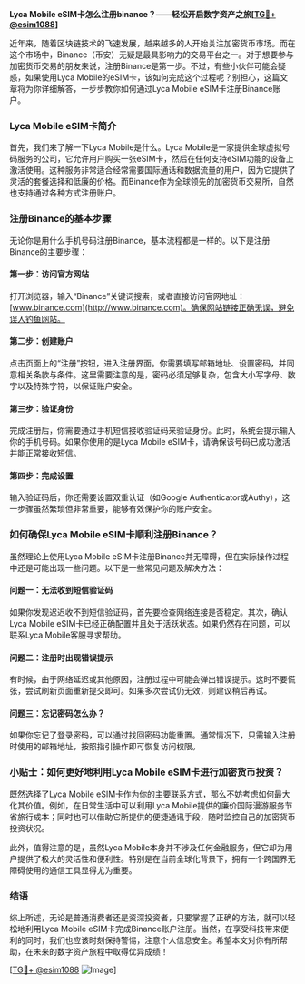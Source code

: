 **Lyca Mobile eSIM卡怎么注册binance？——轻松开启数字资产之旅[[TG💪+ @esim1088](https://t.me/s/esim1088)]**

近年来，随着区块链技术的飞速发展，越来越多的人开始关注加密货币市场。而在这个市场中，Binance（币安）无疑是最具影响力的交易平台之一。对于想要参与加密货币交易的朋友来说，注册Binance是第一步。不过，有些小伙伴可能会疑惑，如果使用Lyca Mobile的eSIM卡，该如何完成这个过程呢？别担心，这篇文章将为你详细解答，一步步教你如何通过Lyca Mobile eSIM卡注册Binance账户。

### Lyca Mobile eSIM卡简介

首先，我们来了解一下Lyca Mobile是什么。Lyca Mobile是一家提供全球虚拟号码服务的公司，它允许用户购买一张eSIM卡，然后在任何支持eSIM功能的设备上激活使用。这种服务非常适合经常需要国际通话和数据流量的用户，因为它提供了灵活的套餐选择和低廉的价格。而Binance作为全球领先的加密货币交易所，自然也支持通过各种方式注册账户。

### 注册Binance的基本步骤

无论你是用什么手机号码注册Binance，基本流程都是一样的。以下是注册Binance的主要步骤：

#### 第一步：访问官方网站
打开浏览器，输入“Binance”关键词搜索，或者直接访问官网地址：[www.binance.com](http://www.binance.com)。确保网站链接正确无误，避免误入钓鱼网站。

#### 第二步：创建账户
点击页面上的“注册”按钮，进入注册界面。你需要填写邮箱地址、设置密码，并同意相关条款与条件。这里需要注意的是，密码必须足够复杂，包含大小写字母、数字以及特殊字符，以保证账户安全。

#### 第三步：验证身份
完成注册后，你需要通过手机短信接收验证码来验证身份。此时，系统会提示输入你的手机号码。如果你使用的是Lyca Mobile eSIM卡，请确保该号码已成功激活并能正常接收短信。

#### 第四步：完成设置
输入验证码后，你还需要设置双重认证（如Google Authenticator或Authy），这一步骤虽然繁琐但非常重要，能够有效保护你的账户安全。

### 如何确保Lyca Mobile eSIM卡顺利注册Binance？

虽然理论上使用Lyca Mobile eSIM卡注册Binance并无障碍，但在实际操作过程中还是可能出现一些问题。以下是一些常见问题及解决方法：

#### 问题一：无法收到短信验证码
如果你发现迟迟收不到短信验证码，首先要检查网络连接是否稳定。其次，确认Lyca Mobile eSIM卡已经正确配置并且处于活跃状态。如果仍然存在问题，可以联系Lyca Mobile客服寻求帮助。

#### 问题二：注册时出现错误提示
有时候，由于网络延迟或其他原因，注册过程中可能会弹出错误提示。这时不要慌张，尝试刷新页面重新提交即可。如果多次尝试仍无效，则建议稍后再试。

#### 问题三：忘记密码怎么办？
如果你忘记了登录密码，可以通过找回密码功能重置。通常情况下，只需输入注册时使用的邮箱地址，按照指引操作即可恢复访问权限。

### 小贴士：如何更好地利用Lyca Mobile eSIM卡进行加密货币投资？

既然选择了Lyca Mobile eSIM卡作为你的主要联系方式，那么不妨考虑如何最大化其价值。例如，在日常生活中可以利用Lyca Mobile提供的廉价国际漫游服务节省旅行成本；同时也可以借助它所提供的便捷通讯手段，随时监控自己的加密货币投资状况。

此外，值得注意的是，虽然Lyca Mobile本身并不涉及任何金融服务，但它却为用户提供了极大的灵活性和便利性。特别是在当前全球化背景下，拥有一个跨国界无障碍使用的通信工具显得尤为重要。

### 结语

综上所述，无论是普通消费者还是资深投资者，只要掌握了正确的方法，就可以轻松地利用Lyca Mobile eSIM卡完成Binance账户注册。当然，在享受科技带来便利的同时，我们也应该时刻保持警惕，注意个人信息安全。希望本文对你有所帮助，在未来的数字资产旅程中取得优异成绩！

[[TG💪+ @esim1088](https://t.me/s/esim1088) ![Image](https://i.postimg.cc/4NQfJmqS/Snipaste-2025-05-13-00-14-12.png)]